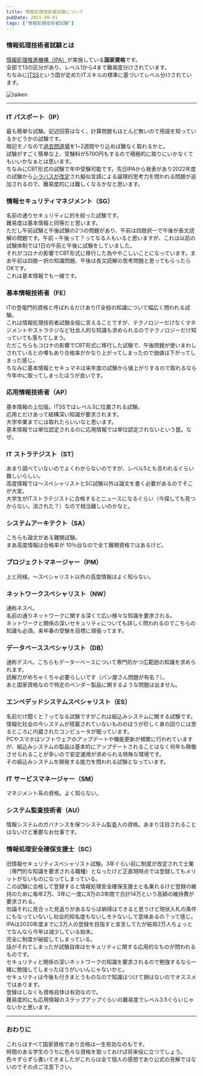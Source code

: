 ```yaml
---
title: 情報処理技術者試験について
pubDate: 2021-09-01
tags: ["情報処理技術者試験"]
---
```


### 情報処理技術者試験とは

[情報処理推進機構（IPA）](https://www.ipa.go.jp/)が実施している**国家資格**です。  
全部で13の区分があり、レベル1から4まで難易度分けされています。  
ちなみに[ITSS](https://www.ipa.go.jp/files/000010085.pdf)という国が定めたITスキルの標準に基づいてレベル分けされています。

![taiken](/static/images/blog/ipa-shiken/taikei.png)

---

### IT パスポート（IP）

最も簡単な試験。記述回答はなく、計算問題もほとんど無いので用語を知っているかどうかの試験です。  
暗記モノなので[過去問道場](https://www.itpassportsiken.com/ipkakomon.php)を1~2週間やり込めば難なく取れるかと。  
試験がすごく簡単な上、受験料が5700円もするので積極的に取りにいかなくてもいいかなぁとは思います。  
ちなみにCBT形式の試験で年中受験可能です。先日IPAから発表があり2022年度の試験から[シラバスが改定](https://www.jitec.ipa.go.jp/1_00topic/topic_20211008.html)され擬似言語による論理的思考力を問われる問題が追加されるので、難易度的には難しくなるかなと思います。

### 情報セキュリティマネジメント（SG）

名前の通りセキュリティに的を絞った試験です。  
難易度は基本情報と同等だと思います。  
ただし午前試験と午後試験の2つの問題があり、午前は四肢択一で午後が長文読解の問題です。午前・午後って？ってなる人もいると思いますが、これは以前の試験体制では1日の午前と午後に試験をしていました。  
それがコロナの影響でCBT形式に移行した為ややこしいことになっています。まあ午前は四肢一択の知識問題、午後は長文読解の思考問題と思ってもらったらOKです。  
これは基本情報でも一緒です。

### 基本情報技術者（FE）

ITの登竜門的資格と呼ばれるだけありIT全般の知識について幅広く問われる試験。  
これは情報処理技術者試験全般に言えることですが、テクノロジーだけなくマネジメントやストラテジなど社会人的な知識も求められるのでテクノロジーだけ知っていても落ちてしまう。  
ただこちらもコロナの影響でCBT形式に移行した試験で、午後問題が使いまわしされているとの噂もあり合格率がかなり上がってしまったので価値は下がってしまった感じ。  
ちなみに基本情報とセキュマネは来年度の試験から値上がりするので取れるなら今年中に取ってしまったほうが良いです。

### 応用情報技術者（AP）

基本情報の上位版。ITSSではレベル3に位置される試験。  
応用とだけあって結構深い知識が要求されます。  
大学卒業までには取れたらいいなと思います。  
基本情報では単位認定されるのに応用情報では単位認定されないという罠。なぜ。

### IT ストラテジスト（ST）

あまり調べていないのでよくわからないのですが、レベル5とも言われるぐらい難しいらしい。  
高度情報では～スペシャリストとSC試験以外は論文を書く必要があるのでそこが大変。  
大学生がITストラテジストに合格するとニュースになるぐらい（今探しても見つからない。消された？）なので相当難しいのかなと。

### システムアーキテクト（SA）

こちらも論文がある難関試験。  
まあ高度情報は合格率が 10％台なので全て難関資格ではあるけど。

### プロジェクトマネージャー（PM）

上と同様。～スペシャリスト以外の高度情報はよく知らない。

### ネットワークスペシャリスト（NW）

通称ネスペ。  
名前の通りネットワークに関する深くて広い様々な知識を要求される。  
ネットワークと関係の深いセキュリティについても詳しく問われるのでこちらの知識も必須。来年春の受験を目標に頑張ってます。

### データベーススペシャリスト（DB）

通称デスペ。こちらもデーターベースについて専門的かつ広範囲の知識を求められます。  
読解力がめちゃくちゃ必要らしいです（パン屋さん問題が有名？）。  
あと国家資格なので特定のベンダー製品に関するような問題は出ません。

### エンベデッドシステムスペシャリスト（ES）

名前だけ聞くと？ってなる試験ですがこれは組込みシステムに関する試験です。  
情報化社会の今システムが搭載されていないもののほうが珍しく身の回りには至るところに内蔵されたコンピュータが眠っています。  
PCやスマホはソフトウェアのアップデートや機能更新が頻繁に行われていますが、組込みシステムの製品は基本的にアップデートされることはなく何年も稼働させられることが多いので安定運用が求められる特殊な環境です。  
その組込みシステムを開発する能力を問われる試験となっています。

### IT サービスマネージャー（SM）

マネジメント系の資格。よく知らない。

### システム監査技術者（AU）

情報システムのガバナンスを保つシステム監査人の資格。あまり注目されることはないけど重要なお仕事です。

### 情報処理安全確保支援士（SC）

旧情報セキュリティスペシャリスト試験。3年ぐらい前に制度が改定されて士業（専門的な知識を要求される職種）となったけど正直現時点では登録してもメリットがないものになってしまっている。  
この試験に合格して登録すると情報処理安全確保支援士と名乗れるけど登録の維持のために毎年2万、3年に一度に8万の3年間で合計14万という高額の維持費が要求される。  
勿論それに見合った見返りがあるならば納得はできると思うけど現状入札の条件にもなっていないし社会的知名度もないしモテないしで意味あるの？って感じ。  
IPAは2020年度までに3万人の登録を目指すと宣言してたが結局2万人ちょっとでなんなら今年は減少している始末。  
完全に制度が破綻してしまっている。  
話がそれてしまったが試験自体はセキュリティに関する応用的なものが問われるものです。  
セキュリティと関係の深いネットワークの知識を要求されるので勉強するなら一緒に勉強してしまったほうがいいんじゃないかと。  
セキュリティは今後も付きまとうものなので知識はつけて損はないのでオススメではあります。  
登録はしなくも資格自体は有効なので。  
難易度的にも応用情報のステップアップぐらいの難易度でレベル3.5ぐらいじゃないかと思います。

---

### おわりに

これらはすべて国家資格であり合格は一生有効なのもです。  
時間のある学生のうちに色々な資格を取っておけば将来役に立つでしょう。  
色々ずらずら書いてきましたがこれらは全て個人の感想であり公式の見解ではないのでその点ご注意下さい。
